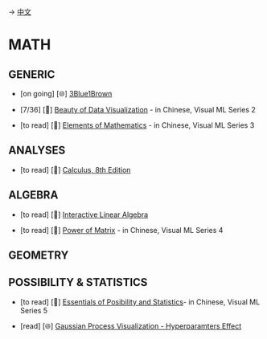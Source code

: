 -> [中文](/SKILLSETS/MATH/math-cn.md)
# MATH

## GENERIC
- [on going] [🌐] [3Blue1Brown](https://www.youtube.com/@3blue1brown)

- [7/36] [📗] [Beauty of Data Visualization](https://github.com/Visualize-ML/Book2_Beauty-of-Data-Visualization) - in Chinese, Visual ML Series 2

- [to read] [📗] [Elements of Mathematics](https://github.com/Visualize-ML/Book3_Elements-of-Mathematics) - in Chinese, Visual ML Series 3

## ANALYSES
- [to read] [📗] [Calculus, 8th Edition](https://dokumen.pub/qdownload/calculus-8thnbsped-128574) 

## ALGEBRA
- [to read] [📗] [Interactive Linear Algebra](https://textbooks.math.gatech.edu/ila/)

- [to read] [📗] [Power of Matrix](https://github.com/Visualize-ML/Book4_Power-of-Matrix) - in Chinese, Visual ML Series 4

## GEOMETRY

## POSSIBILITY & STATISTICS
- [to read] [📗] [Essentials of Posibility and Statistics](https://github.com/Visualize-ML/Book5_Essentials-of-Probability-and-Statistics)- in Chinese, Visual ML Series 5

- [read] [🌐] [Gaussian Process Visualization - Hyperparamters Effect](http://smlbook.org/GP/)










